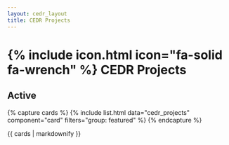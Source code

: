 ```yaml
---
layout: cedr_layout
title: CEDR Projects
---
```


# {% include icon.html icon="fa-solid fa-wrench" %} CEDR Projects

## Active

{% capture cards %}
  {% include list.html data="cedr_projects" component="card" filters="group: featured" %}
{% endcapture %}

<!--{% include grid.html content=cards %}-->
<div class="grid" data-style="{{ include.style }}">
  {{ cards | markdownify }}
</div>

<style>
  .grid {
    display: grid;
    grid-template-columns: repeat(auto-fill, minmax(300px, 1fr)); /* 250px is the minimum card width */
    gap: 1rem; /* spacing between cards */
    align-items: start;
  }
</style>